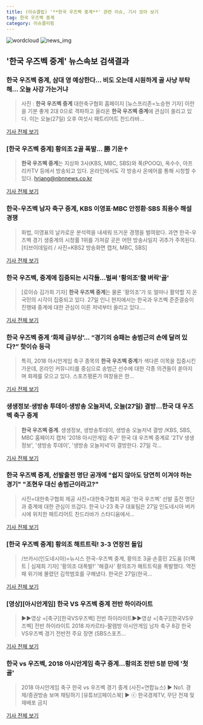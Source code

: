 ```yaml
---
title: (이슈클립) '**한국 우즈벡 중계**' 관련 이슈, 기사 모아 보기
tag: 한국 우즈벡 중계
category: 이슈클리핑
---
```

![wordcloud](https://s3.ap-northeast-2.amazonaws.com/lyrics101-wordcloud/2018-08-27-1535367490.png)
![news_img](https://user-images.githubusercontent.com/42597476/44507050-1206f400-a6e4-11e8-8d98-7ffbfebb353f.png)
## **'**한국 우즈벡 중계**'** 뉴스속보 검색결과
### **한국 우즈벡 중계**, 삼대 영 예상한다... 비도 오는데 시원하게 골 사냥 부탁해... 오늘 사강 가는거냐

>사진 : **한국 우즈벡 중계** 대한축구협회 홈페이지 [뉴스프리존=노승현 기자] 이란을 기분 좋게 2대 0으로 격파하고 올라온 **한국 우즈벡 중계**에 관심이 쏠리고 있다. 이는 오늘(27일) 오후 여섯시 패트리어트 찬드라바...

<a href="http://www.newsfreezone.co.kr/news/articleView.html?idxno=77105" target="_blank">기사 전체 보기</a>

### [**한국 우즈벡 중계**] 황의조 2골 폭발… 勝 기운↑

>**한국 우즈벡 중계**는 지상파 3사(KBS, MBC, SBS)와 푹(POOQ), 옥수수, 아프리카TV 등에서 방송되고 있다. 온라인에서도 각 방송사 온에어를 통해 시청할 수 있다. hrjang@nbnnews.co.kr

<a href="http://www.nbnnews.co.kr/news/articleView.html?idxno=170584" target="_blank">기사 전체 보기</a>

### 한국-우즈벡 남자 축구 중계, KBS 이영표·MBC 안정환·SBS 최용수 해설 경쟁

>화법, 이영표의 날카로운 분석력을 내세워 뜨거운 경쟁을 벌여왔다. 과연 한국-우즈벡 경기 생중계의 시청률 1위를 가져갈 곳은 어떤 방송사일지 귀추가 주목된다. [티브이데일리 / 사진=KBS2 방송화면 캡처, MBC, SBS]

<a href="http://tvdaily.asiae.co.kr/read.php3?aid=15353605541388686002" target="_blank">기사 전체 보기</a>

### 한국 우즈벡, 중계에 집중되는 시각들...벌써 '황의조'發 벼락'골'

>[로이슈 김가희 기자] **한국 우즈벡 중계**는 물론 '황의조'가 또 얼마나 활약할 지 온 국민의 시각이 집중되고 있다. 27일 인니 현지에서는 한국과 우즈벡 준준결승이 진행돼 중계에 대한 관심이 이른 저녁부터 쏠리고 있다....

<a href="http://www.lawissue.co.kr/view.php?ud=2018082718180245652d12411ff9_12" target="_blank">기사 전체 보기</a>

### **한국 우즈벡 중계** ‘화제 급부상’... “경기의 승패는 송범근의 손에 달려 있다?” 핫이슈 등극

>특히, 2018 아시안게임 축구 종목의 **한국 우즈벡 중계**가 색다른 이목을 집중시킨 가운데, 온라인 커뮤니티를 중심으로 송범근 선수에 대한 각종 의견들이 쏟아지며 화제를 모으고 있다. 스포츠평론가 여창용은 한...

<a href="http://www.upkorea.net/news/articleView.html?idxno=376762" target="_blank">기사 전체 보기</a>

### 생생정보·생방송 투데이·생방송 오늘저녁, 오늘(27일) 결방…한국 대 우즈벡 축구 중계

>**한국 우즈벡 중계**. 생생정보, 생방송투데이, 생방송 오늘저녁 결방 /KBS, SBS, MBC 홈페이지 캡처  '2018 아시안게임 축구' 한국 대 우즈벡 중계로 '2TV 생생정보', '생방송 투데이', '생방송 오늘저녁'이 결방한다.  27일 각...

<a href="http://www.kyeongin.com/main/view.php?key=20180827001744129" target="_blank">기사 전체 보기</a>

### **한국 우즈벡 중계**, 선발출전 명단 공개에 "쉽지 않아도 당연히 이겨야 하는 경기" "조현우 대신 송범근이라고?"

>사진=대한축구협회 제공 사진=대한축구협회 제공 '한국 우즈벡' 선발 출전 명단과 중계에 대한 관심이 뜨겁다.  한국 U-23 축구 대표팀은 27일 인도네시아 버카시에 위치한 패트리어트 찬드라바가 스타디움에서...

<a href="http://www.whitepaper.co.kr/news/articleView.html?idxno=111464" target="_blank">기사 전체 보기</a>

### [**한국 우즈벡 중계**] 황의조 해트트릭! 3-3 연장전 돌입

>/브카시(인도네시아)=뉴시스 한국-우즈벡 중계, 황의조 3골·손흥민 2도움 [더팩트 | 심재희 기자] '황의조 대폭발!' '해결사' 황의조가 해트트릭을 폭발했다. 역전패 위기에 몰렸던 김학범호를 구해냈다. 한국은 27일(한국...

<a href="http://news.tf.co.kr/read/soccer/1731783.htm" target="_blank">기사 전체 보기</a>

### [영상][아시안게임] 한국 VS 우즈벡 중계 전반 하이라이트

>▶▶영상 =[축구][한국VS우즈벡] 전반 하이라이트▶▶영상 =[축구][한국VS우즈벡] 전반 하이라이트 2018 자카르타-팔렘방 아시안게임 남자 축구 8강 한국VS우즈벡 경기 전반전 주요 장면 (SBS스포츠...

<a href="https://programs.sbs.co.kr/sports/ag2018/article/56053/S10009188697" target="_blank">기사 전체 보기</a>

### 한국 vs 우즈벡, 2018 아시안게임 축구 중계…황의조 전반 5분 만에 '첫 골'

>2018 아시안게임 축구 한국 vs 우즈벡 경기 중계 (사진=연합뉴스) ▶ No1. 경제/증권방송 보며 채팅하기 [유튜브][페이스북] ▶ ⓒ 한국경제TV, 무단 전재 및 재배포 금지

<a href="http://news.wowtv.co.kr/NewsCenter/News/Read?articleId=A201808270537&t=NN" target="_blank">기사 전체 보기</a>


